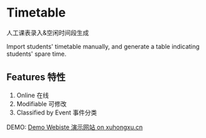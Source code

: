 # Timetable
人工课表录入&amp;空闲时间段生成

Import students' timetable manually, and generate a table indicating students' spare time.

Features 特性
------------
1. Online 在线
2. Modifiable 可修改
3. Classified by Event 事件分类

DEMO: [Demo Webiste 演示网站 on xuhongxu.cn](http://xuhongxu.cn/timetable)
